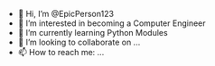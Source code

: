 - 👋 Hi, I’m @EpicPerson123
- 👀 I’m interested in becoming a Computer Engineer 
- 🌱 I’m currently learning Python Modules
- 💞️ I’m looking to collaborate on ...
- 📫 How to reach me: ...

<!---
EpicPerson123/EpicPerson123 is a ✨ special ✨ repository because its `README.md` (this file) appears on your GitHub profile.
You can click the Preview link to take a look at your changes.
--->
